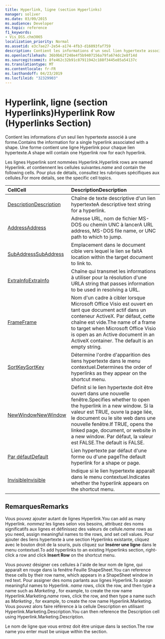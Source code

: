 ```yaml
---
title: Hyperlink, ligne (section Hyperlinks)
manager: soliver
ms.date: 03/09/2015
ms.audience: Developer
ms.topic: reference
f1_keywords:
- Vis_DSS.chm3065
localization_priority: Normal
ms.assetid: e3c7ae27-2e54-a174-4fb3-d16093faf759
description: Contient les informations d'un seul lien hypertexte associé à une forme. Une forme contient une ligne Hyperlink pour chaque lien hypertexte.
ms.openlocfilehash: 36b9b62f248e4f5b9407156a79fa674dc2e8f14d
ms.sourcegitcommit: 8fe462c32b91c87911942c188f3445e85a54137c
ms.translationtype: MT
ms.contentlocale: fr-FR
ms.lasthandoff: 04/23/2019
ms.locfileid: "32329903"
---
```

# <a name="hyperlink-row-hyperlinks-section"></a><span data-ttu-id="3cccf-104">Hyperlink, ligne (section Hyperlinks)</span><span class="sxs-lookup"><span data-stu-id="3cccf-104">Hyperlink Row (Hyperlinks Section)</span></span>

<span data-ttu-id="3cccf-105">Contient les informations d'un seul lien hypertexte associé à une forme.</span><span class="sxs-lookup"><span data-stu-id="3cccf-105">Contains the information for a single hyperlink associated with a shape.</span></span> <span data-ttu-id="3cccf-106">Une forme contient une ligne Hyperlink pour chaque lien hypertexte.</span><span class="sxs-lookup"><span data-stu-id="3cccf-106">A shape will contain one Hyperlink row for each hyperlink.</span></span>
  
<span data-ttu-id="3cccf-107">Les lignes Hyperlink sont nommées Hyperlink.</span><span class="sxs-lookup"><span data-stu-id="3cccf-107">Hyperlink rows are named Hyperlink.</span></span> <span data-ttu-id="3cccf-108">*et*  contiennent les cellules suivantes.</span><span class="sxs-lookup"><span data-stu-id="3cccf-108">*name*  and contain the following cells.</span></span> <span data-ttu-id="3cccf-109">Pour plus de détails, consultez les rubriques spécifiques aux cellules.</span><span class="sxs-lookup"><span data-stu-id="3cccf-109">For more details, see the specific cell topics.</span></span> 
  
|<span data-ttu-id="3cccf-110">**Cell**</span><span class="sxs-lookup"><span data-stu-id="3cccf-110">**Cell**</span></span>|<span data-ttu-id="3cccf-111">**Description**</span><span class="sxs-lookup"><span data-stu-id="3cccf-111">**Description**</span></span>|
|:-----|:-----|
|[<span data-ttu-id="3cccf-112">Description</span><span class="sxs-lookup"><span data-stu-id="3cccf-112">Description</span></span>](description-cell-hyperlinks-section.md) <br/> |<span data-ttu-id="3cccf-113">Chaîne de texte descriptive d'un lien hypertexte</span><span class="sxs-lookup"><span data-stu-id="3cccf-113">A descriptive text string for a hyperlink.</span></span>  <br/> |
|[<span data-ttu-id="3cccf-114">Address</span><span class="sxs-lookup"><span data-stu-id="3cccf-114">Address</span></span>](address-cell-hyperlinks-section.md) <br/> |<span data-ttu-id="3cccf-115">Adresse URL, nom de fichier MS-DOS ou chemin UNC à lancer</span><span class="sxs-lookup"><span data-stu-id="3cccf-115">A URL address, MS-DOS file name, or UNC path to which to jump.</span></span>  <br/> |
|[<span data-ttu-id="3cccf-116">SubAddress</span><span class="sxs-lookup"><span data-stu-id="3cccf-116">SubAddress</span></span>](subaddress-cell-hyperlinks-section.md) <br/> |<span data-ttu-id="3cccf-117">Emplacement dans le document cible vers lequel le lien se fait</span><span class="sxs-lookup"><span data-stu-id="3cccf-117">A location within the target document to link to.</span></span>  <br/> |
|[<span data-ttu-id="3cccf-118">ExtraInfo</span><span class="sxs-lookup"><span data-stu-id="3cccf-118">ExtraInfo</span></span>](extrainfo-cell-hyperlinks-section.md) <br/> |<span data-ttu-id="3cccf-119">Chaîne qui transmet les informations à utiliser pour la résolution d'une URL</span><span class="sxs-lookup"><span data-stu-id="3cccf-119">A string that passes information to be used in resolving a URL.</span></span>  <br/> |
|[<span data-ttu-id="3cccf-120">Frame</span><span class="sxs-lookup"><span data-stu-id="3cccf-120">Frame</span></span>](frame-cell-hyperlinks-section.md) <br/> |<span data-ttu-id="3cccf-p104">Nom d'un cadre à cibler lorsque Microsoft Office Visio est ouvert en tant que document actif dans un conteneur ActiveX. Par défaut, cette chaîne est vide.</span><span class="sxs-lookup"><span data-stu-id="3cccf-p104">The name of a frame to target when Microsoft Office Visio is open as an Active document in an ActiveX container. The default is an empty string.</span></span>  <br/> |
|[<span data-ttu-id="3cccf-123">SortKey</span><span class="sxs-lookup"><span data-stu-id="3cccf-123">SortKey</span></span>](sortkey-cell-hyperlinks-section.md) <br/> |<span data-ttu-id="3cccf-124">Détermine l'ordre d'apparition des liens hypertexte dans le menu contextuel.</span><span class="sxs-lookup"><span data-stu-id="3cccf-124">Determines the order of hyperlinks as they appear on the shortcut menu.</span></span>  <br/> |
|[<span data-ttu-id="3cccf-125">NewWindow</span><span class="sxs-lookup"><span data-stu-id="3cccf-125">NewWindow</span></span>](newwindow-cell-hyperlinks-section.md) <br/> |<span data-ttu-id="3cccf-126">Définit si le lien hypertexte doit être ouvert dans une nouvelle fenêtre.</span><span class="sxs-lookup"><span data-stu-id="3cccf-126">Specifies whether to open the hyperlink in a new window.</span></span> <span data-ttu-id="3cccf-127">Si la valeur est TRUE, ouvre la page liée, le document ou le site web dans une nouvelle fenêtre.</span><span class="sxs-lookup"><span data-stu-id="3cccf-127">If TRUE, opens the linked page, document, or website in a new window.</span></span> <span data-ttu-id="3cccf-128">Par défaut, la valeur est FALSE.</span><span class="sxs-lookup"><span data-stu-id="3cccf-128">The default is FALSE.</span></span>  <br/> |
|[<span data-ttu-id="3cccf-129">Par défaut</span><span class="sxs-lookup"><span data-stu-id="3cccf-129">Default</span></span>](default-cell-hyperlinks-section.md) <br/> |<span data-ttu-id="3cccf-130">Lien hypertexte par défaut d'une forme ou d'une page</span><span class="sxs-lookup"><span data-stu-id="3cccf-130">The default hyperlink for a shape or page.</span></span>  <br/> |
|[<span data-ttu-id="3cccf-131">Invisible</span><span class="sxs-lookup"><span data-stu-id="3cccf-131">Invisible</span></span>](invisible-cell-hyperlinks-section.md) <br/> |<span data-ttu-id="3cccf-132">Indique si le lien hypertexte apparaît dans le menu contextuel.</span><span class="sxs-lookup"><span data-stu-id="3cccf-132">Indicates whether the hyperlink appears on the shortcut menu.</span></span>  <br/> |
   
## <a name="remarks"></a><span data-ttu-id="3cccf-133">Remarques</span><span class="sxs-lookup"><span data-stu-id="3cccf-133">Remarks</span></span>

 <span data-ttu-id="3cccf-134">Vous pouvez ajouter autant de lignes Hyperlink.</span><span class="sxs-lookup"><span data-stu-id="3cccf-134">You can add as many Hyperlink.</span></span>  <span data-ttu-id="3cccf-135">*nommez*  les lignes selon vos besoins, attribuez des noms significatifs aux lignes et définissez des valeurs de cellule.</span><span class="sxs-lookup"><span data-stu-id="3cccf-135">*name*  rows as you need, assign meaningful names to the rows, and set cell values.</span></span> <span data-ttu-id="3cccf-136">Pour ajouter des liens hypertexte à une section Hyperlinks existante, cliquez avec le bouton droit de la souris, puis cliquez sur **Insérer une ligne** dans le menu contextuel.</span><span class="sxs-lookup"><span data-stu-id="3cccf-136">To add hyperlinks to an existing Hyperlinks section, right-click a row and click **Insert Row** on the shortcut menu.</span></span> 
  
<span data-ttu-id="3cccf-137">Vous pouvez désigner ces cellules à l'aide de leur nom de ligne, qui apparaît en rouge dans la fenêtre Feuille ShapeSheet.</span><span class="sxs-lookup"><span data-stu-id="3cccf-137">You can reference these cells by their row name, which appears in a ShapeSheet window in red text.</span></span> <span data-ttu-id="3cccf-138">Pour assigner des noms parlants aux lignes Hyperlink.</span><span class="sxs-lookup"><span data-stu-id="3cccf-138">To assign meaningful names to Hyperlink.</span></span> <span data-ttu-id="3cccf-139">*name*  rows, click the row, and then type a name such as  *Marketing*  , for example, to create the row name Hyperlink.Marketing.</span><span class="sxs-lookup"><span data-stu-id="3cccf-139">*name*  rows, click the row, and then type a name such as  *Marketing*  , for example, to create the row name Hyperlink.Marketing.</span></span> <span data-ttu-id="3cccf-140">Vous pouvez alors faire référence à la cellule Description en utilisant Hyperlink.Marketing.Description.</span><span class="sxs-lookup"><span data-stu-id="3cccf-140">You can then reference the Description cell using Hyperlink.Marketing.Description.</span></span> 
  
<span data-ttu-id="3cccf-141">Le nom de ligne que vous entrez doit être unique dans la section.</span><span class="sxs-lookup"><span data-stu-id="3cccf-141">The row name you enter must be unique within the section.</span></span>
  

